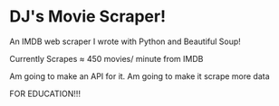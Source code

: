   # DJ's Movie Scraper! 
An IMDB web scraper I wrote with Python and Beautiful Soup!

Currently Scrapes ≈ 450 movies/ minute from IMDB

Am going to make an API for it.
Am going to make it scrape more data

FOR EDUCATION!!!
